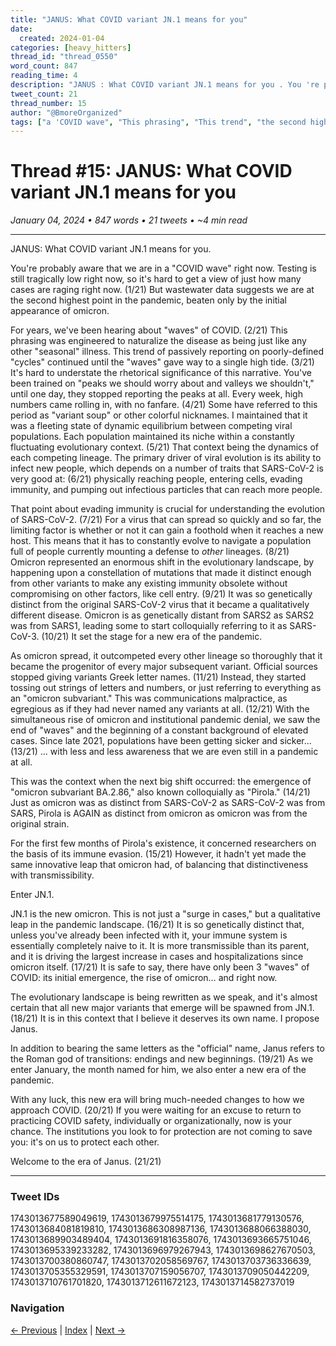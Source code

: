```yaml
---
title: "JANUS: What COVID variant JN.1 means for you"
date:
  created: 2024-01-04
categories: [heavy_hitters]
thread_id: "thread_0550"
word_count: 847
reading_time: 4
description: "JANUS : What COVID variant JN.1 means for you . You 're probably aware that we are in a ' COVID wave ' right now ."
tweet_count: 21
thread_number: 15
author: "@BmoreOrganized"
tags: ["a 'COVID wave", "This phrasing", "This trend", "the second highest point", "any other 'seasonal' illness"]
---
```

# Thread #15: JANUS: What COVID variant JN.1 means for you

*January 04, 2024 • 847 words • 21 tweets • ~4 min read*

---

JANUS: What COVID variant JN.1 means for you.

You're probably aware that we are in a "COVID wave" right now. Testing is still tragically low right now, so it's hard to get a view of just how many cases are raging right now. (1/21) But wastewater data suggests we are at the second highest point in the pandemic, beaten only by the initial appearance of omicron.

For years, we've been hearing about "waves" of COVID. (2/21) This phrasing was engineered to naturalize the disease as being just like any other "seasonal" illness. This trend of passively reporting on poorly-defined "cycles" continued until the "waves" gave way to a single high tide. (3/21) It's hard to understate the rhetorical significance of this narrative. You've been trained on "peaks we should worry about and valleys we shouldn't," until one day, they stopped reporting the peaks at all. Every week, high numbers came rolling in, with no fanfare. (4/21) Some have referred to this period as "variant soup" or other colorful nicknames. I maintained that it was a fleeting state of dynamic equilibrium between competing viral populations. Each population maintained its niche within a constantly fluctuating evolutionary context. (5/21) That context being the dynamics of each competing lineage. The primary driver of viral evolution is its ability to infect new people, which depends on a number of traits that SARS-CoV-2 is very good at: (6/21) physically reaching people, entering cells, evading immunity, and pumping out infectious particles that can reach more people.

That point about evading immunity is crucial for understanding the evolution of SARS-CoV-2. (7/21) For a virus that can spread so quickly and so far, the limiting factor is whether or not it can gain a foothold when it reaches a new host. This means that it has to constantly evolve to navigate a population full of people currently mounting a defense to *other* lineages. (8/21) Omicron represented an enormous shift in the evolutionary landscape, by happening upon a constellation of mutations that made it distinct enough from other variants to make any existing immunity obsolete without compromising on other factors, like cell entry. (9/21) It was so genetically distinct from the original SARS-CoV-2 virus that it became a qualitatively different disease. Omicron is as genetically distant from SARS2 as SARS2 was from SARS1, leading some to start colloquially referring to it as SARS-CoV-3. (10/21) It set the stage for a new era of the pandemic.

As omicron spread, it outcompeted every other lineage so thoroughly that it became the progenitor of every major subsequent variant. Official sources stopped giving variants Greek letter names. (11/21) Instead, they started tossing out strings of letters and numbers, or just referring to everything as an "omicron subvariant." This was communications malpractice, as egregious as if they had never named any variants at all. (12/21) With the simultaneous rise of omicron and institutional pandemic denial, we saw the end of "waves" and the beginning of a constant background of elevated cases. Since late 2021, populations have been getting sicker and sicker... (13/21) ... with less and less awareness that we are even still in a pandemic at all.

This was the context when the next big shift occurred: the emergence of "omicron subvariant BA.2.86," also known colloquially as "Pirola." (14/21) Just as omicron was as distinct from SARS-CoV-2 as SARS-CoV-2 was from SARS, Pirola is AGAIN as distinct from omicron as omicron was from the original strain.

For the first few months of Pirola's existence, it concerned researchers on the basis of its immune evasion. (15/21) However, it hadn't yet made the same innovative leap that omicron had, of balancing that distinctiveness with transmissibility.

Enter JN.1.

JN.1 is the new omicron. This is not just a "surge in cases," but a qualitative leap in the pandemic landscape. (16/21) It is so genetically distinct that, unless you've already been infected with it, your immune system is essentially completely naive to it. It is more transmissible than its parent, and it is driving the largest increase in cases and hospitalizations since omicron itself. (17/21) It is safe to say, there have only been 3 "waves" of COVID: its initial emergence, the rise of omicron… and right now.

The evolutionary landscape is being rewritten as we speak, and it's almost certain that all new major variants that emerge will be spawned from JN.1. (18/21) It is in this context that I believe it deserves its own name. I propose Janus.

In addition to bearing the same letters as the "official" name, Janus refers to the Roman god of transitions: endings and new beginnings. (19/21) As we enter January, the month named for him, we also enter a new era of the pandemic.

With any luck, this new era will bring much-needed changes to how we approach COVID. (20/21) If you were waiting for an excuse to return to practicing COVID safety, individually or organizationally, now is your chance. The institutions you look to for protection are not coming to save you: it's on us to protect each other. 

Welcome to the era of Janus. (21/21)

---

### Tweet IDs
1743013677589049619, 1743013679975514175, 1743013681779130576, 1743013684081819810, 1743013686308987136, 1743013688066388030, 1743013689903489404, 1743013691816358076, 1743013693665751046, 1743013695339233282, 1743013696979267943, 1743013698627670503, 1743013700380860747, 1743013702058569767, 1743013703736336639, 1743013705355329591, 1743013707159056707, 1743013709050442209, 1743013710761701820, 1743013712611672123, 1743013714582737019

### Navigation
[← Previous](014-*.md) | [Index](index.md) | [Next →](016-*.md)